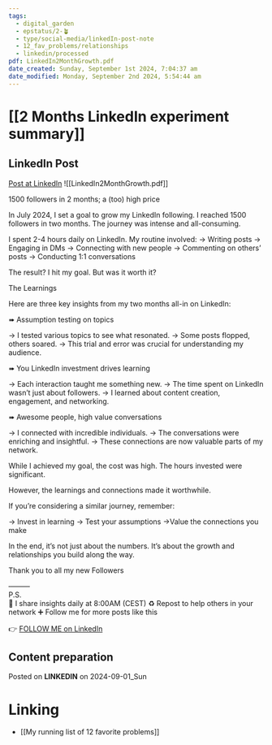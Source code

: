 ```yaml
---
tags:
  - digital_garden
  - epstatus/2-🪴
  - type/social-media/linkedIn-post-note
  - 12_fav_problems/relationships
  - linkedin/processed
pdf: LinkedIn2MonthGrowth.pdf
date_created: Sunday, September 1st 2024, 7:04:37 am
date_modified: Monday, September 2nd 2024, 5:54:44 am
---
```

# [[2 Months LinkedIn experiment summary]]
## LinkedIn Post
[Post at LinkedIn](https://www.linkedin.com/posts/sebastiankamilli_2-month-linkedin-growth-activity-7235889518959108097-4obp?utm_source=share&utm_medium=member_desktop)
![[LinkedIn2MonthGrowth.pdf]]

1500 followers in 2 months; a (too) high price

In July 2024, I set a goal to grow my LinkedIn following. I reached 1500 followers in two months. The journey was intense and all-consuming.

I spent 2-4 hours daily on LinkedIn. My routine involved:
→ Writing posts
→ Engaging in DMs
→ Connecting with new people
→ Commenting on others’ posts
→ Conducting 1:1 conversations

The result? I hit my goal. But was it worth it?

The Learnings

Here are three key insights from my two months all-in on LinkedIn:

➠ Assumption testing on topics 

→ I tested various topics to see what resonated.
→ Some posts flopped, others soared.
→ This trial and error was crucial for understanding my audience.

➠ You LinkedIn investment drives learning

→ Each interaction taught me something new.
→ The time spent on LinkedIn wasn’t just about followers.
→ I learned about content creation, engagement, and networking.

➠ Awesome people, high value conversations

→ I connected with incredible individuals.
→ The conversations were enriching and insightful.
→ These connections are now valuable parts of my network.

While I achieved my goal, the cost was high. 
The hours invested were significant. 

However, the learnings and connections made it worthwhile.

If you’re considering a similar journey, remember:

→ Invest in learning
→ Test your assumptions
→Value the connections you make

In the end, it’s not just about the numbers. 
It’s about the growth and relationships you build along the way.

Thank you to all my new Followers 

———  
P.S.  
🔔 I share insights daily at 8:00AM (CEST)
♻ Repost to help others in your network
➕ Follow me for more posts like this

👉 [FOLLOW ME on LinkedIn](https://www.linkedin.com/comm/mynetwork/discovery-see-all?usecase=PEOPLE_FOLLOWS&followMember=sebastiankamilli)

## Content preparation



Posted on **LINKEDIN** on 2024-09-01_Sun
# Linking
+ [[My running list of 12 favorite problems]]